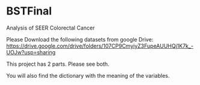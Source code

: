 # BSTFinal
Analysis of SEER Colorectal Cancer

Please Download the following datasets from google Drive: 
https://drive.google.com/drive/folders/107CP9CmyiyZ3FupeAUUHQj1K7k_-UOJw?usp=sharing

This project has 2 parts. Please see both. 

You will also find the dictionary with the meaning of the variables. 
